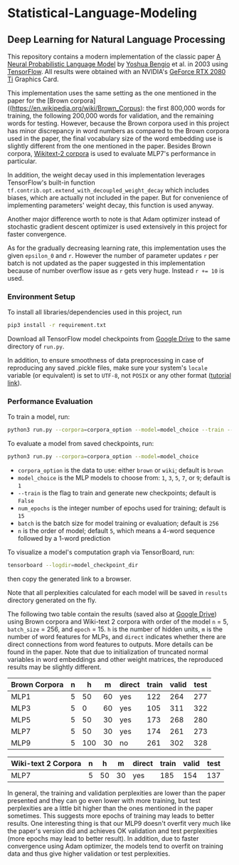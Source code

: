 # Statistical-Language-Modeling

## Deep Learning for Natural Language Processing
This repository contains a modern implementation of the classic paper [A Neural Probabilistic Language Model](http://www.jmlr.org/papers/volume3/bengio03a/bengio03a.pdf) by [Yoshua Bengio](https://en.wikipedia.org/wiki/Yoshua_Bengio) et al. in 2003 using [TensorFlow](https://www.tensorflow.org/). All results were obtained with an NVIDIA's [GeForce RTX 2080 Ti](https://www.nvidia.com/en-us/geforce/graphics-cards/rtx-2080-ti/) Graphics Card.

This implementation uses the same setting as the one mentioned in the paper for the [Brown corpora]((https://en.wikipedia.org/wiki/Brown_Corpus): the first 800,000 words for training, the following 200,000 words for validation, and the remaining words for testing. However, because the Brown corpora used in this project has minor discrepancy in word numbers as compared to the Brown corpora used in the paper, the final vocabulary size of the word embedding use is slightly different from the one mentioned in the paper. Besides Brown corpora, [Wikitext-2 corpora](https://blog.einstein.ai/the-wikitext-long-term-dependency-language-modeling-dataset/) is used to evaluate MLP7's performance in particular.

In addition, the weight decay used in this implementation leverages TensorFlow's built-in function `tf.contrib.opt.extend_with_decoupled_weight_decay` which includes biases, which are actually not included in the paper. But for convenience of implementing parameters' weight decay, this function is used anyway.

Another major difference worth to note is that Adam optimizer instead of stochastic gradient descent optimizer is used extensively in this project for faster convergence.

As for the gradually decreasing learning rate, this implementation uses the given `epsilon_0` and `r`. However the number of parameter updates `r` per batch is not updated as the paper suggested in this implementation because of number overflow issue as `r` gets very huge. Instead `r += 10` is used.

### Environment Setup
To install all libraries/dependencies used in this project, run
```bash
pip3 install -r requirement.txt
```

Download all TensorFlow model checkpoints from [Google Drive](https://drive.google.com/drive/folders/1tWk1iaQz1mhw6bzh4mrBz4d2SrVNKGuX?usp=sharing) to the same directory of `run.py`.

In addition, to ensure smoothness of data preprocessing in case of reproducing any saved .pickle files, make sure your system's `locale` variable (or equivalent) is set to `UTF-8`, not `POSIX` or any other format ([tutorial link](https://www.tecmint.com/set-system-locales-in-linux/)).

### Performance Evaluation
To train a model, run:
```bash
python3 run.py --corpora=corpora_option --model=model_choice --train --epoch=num_epochs --batch=batch_size --order=n
```

To evaluate a model from saved checkpoints, run:
```bash
python3 run.py --corpora=corpora_option --model=model_choice
```

- `corpora_option` is the data to use: either `brown` or `wiki`; default is `brown`
- `model_choice`   is the MLP models to choose from: `1`, `3`, `5`, `7`, or `9`; default is `1`
- `--train`        is the flag to train and generate new checkpoints; default is `False`
- `num_epochs`     is the integer number of epochs used for training; default is `15`
- `batch`          is the batch size for model training or evaluation; default is `256`
- `n`              is the order of model; default `5`, which means a 4-word sequence followed by a 1-word prediction

To visualize a model's computation graph via TensorBoard, run:
 ```bash
tensorboard --logdir=model_checkpoint_dir
 ```
then copy the generated link to a browser.

Note that all perplexities calculated for each model will be saved in `results` directory generated on the fly.

The following two table contain the results (saved also at [Google Drive](https://drive.google.com/drive/folders/1tWk1iaQz1mhw6bzh4mrBz4d2SrVNKGuX?usp=sharing)) using Brown corpora and Wiki-text 2 corpora with order of the model `n` = 5, `batch_size` = 256, and `epoch` = 15. `h` is the number of hidden units, `m` is the number of word features for MLPs, and `direct` indicates whether there are direct connections from word features to outputs. More details can be found in the paper. Note that due to initialization of truncated normal variables in word embeddings and other weight matrices, the reproduced results may be slightly different.

| Brown Corpora | n | h   | m  | direct | train | valid | test |
|--------------|---|-----|----|--------|-------|-------|------|
| MLP1         | 5 | 50  | 60 | yes    | 122   | 264   | 277  |
| MLP3         | 5 | 0   | 60 | yes    | 105   | 311   | 322  |
| MLP5         | 5 | 50  | 30 | yes    | 173   | 268   | 280  |
| MLP7         | 5 | 50  | 30 | yes    | 174   | 261   | 273  |
| MLP9         | 5 | 100 | 30 | no     | 261   | 302   | 328  |

| Wiki-text 2 Corpora | n | h   | m  | direct | train | valid | test |
|--------------|---|-----|----|--------|-------|-------|------|
| MLP7         | 5 | 50  | 30 | yes    | 185 |  154  | 137 |

In general, the training and validation perplexities are lower than the paper presented and they can go even lower with more training, but test perplexities are a little bit higher than the ones mentioned in the paper sometimes. This suggests more epochs of training may leads to better results. One interesting thing is that our MLP9 doesn't overfit very much like the paper's version did and achieves OK validation and test perplexities (more epochs may lead to better result). In addition, due to faster convergence using Adam optimizer, the models tend to overfit on training data and thus give higher validation or test perplexities.
